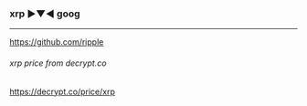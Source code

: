 ### xrp ▶▼◀ goog
---
https://github.com/ripple

###### xrp price from decrypt.co
https://decrypt.co/price/xrp

```
```

```
```

```
```


